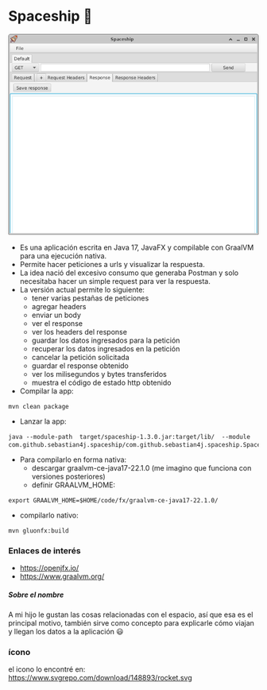# Spaceship :rocket:

![v1.3.0](https://github.com/sebastian4j/spaceship/blob/main/images/v1.3.0.png?raw=true)

- Es una aplicación escrita en Java 17, JavaFX y compilable con GraalVM para una ejecución nativa.
- Permite hacer peticiones a urls y visualizar la respuesta.
- La idea nació del excesivo consumo que generaba Postman y solo necesitaba hacer un simple request para ver la respuesta.
- La versión actual permite lo siguiente: 
  - tener varias pestañas de peticiones
  - agregar headers
  - enviar un body
  - ver el response
  - ver los headers del response
  - guardar los datos ingresados para la petición
  - recuperar los datos ingresados en la petición
  - cancelar la petición solicitada
  - guardar el response obtenido
  - ver los milisegundos y bytes transferidos
  - muestra el código de estado http obtenido
- Compilar la app:

```
mvn clean package
```
- Lanzar la app:
```
java --module-path  target/spaceship-1.3.0.jar:target/lib/  --module com.github.sebastian4j.spaceship/com.github.sebastian4j.spaceship.Spaceship
```
- Para compilarlo en forma nativa:
  - descargar graalvm-ce-java17-22.1.0 (me imagino que funciona con versiones posteriores)
  - definir GRAALVM_HOME:
```
export GRAALVM_HOME=$HOME/code/fx/graalvm-ce-java17-22.1.0/
```
  - compilarlo nativo:
```
mvn gluonfx:build
```

### Enlaces de interés
- https://openjfx.io/
- https://www.graalvm.org/

##### Sobre el nombre
A mi hijo le gustan las cosas relacionadas con el espacio, así que esa es el principal motivo, también sirve como concepto para explicarle cómo viajan y llegan los datos a la aplicación :smiley:


### ícono
el icono lo encontré en: https://www.svgrepo.com/download/148893/rocket.svg
